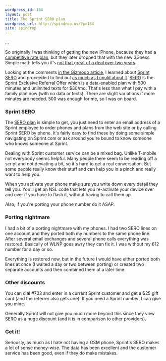 ```yaml
---
wordpress_id: 184
layout: post
title: The Sprint SERO plan
wordpress_url: http://spindrop.us/?p=184
site: spindrop
---
```

[1]: http://spindrop.us/2008/05/12/smart-pricing-for-iphone-server/ 
[2]: http://gizmodo.com/5015540/iphone-3gs-true-price-compared
[3]: http://sprint.com/sero
[4]: http://delicious.com/davedash/sero
[6]: http://delicious.com/davedash/htc
[8]: http://www.htcwizardweb.net/node/149

...

So originally I was thinking of getting the new iPhone, because they had a [competitive rate plan][1], but they later dropped that with the new 3Gness.  Simple math tells you it's [not that great of a deal over two years][2].

Looking at the comments [in the Gizmodo article][2], I learned about [Sprint SERO][3] and proceeded to find out [as much as I could about it][4].  [SERO][3] is the Sprint Exclusive Referral Offer which is a data-enabled plan with 500 minutes and unlimited texts for $30/mo.  That's less than what I pay with a family plan now (with no data or texts).  There are slight variations if more minutes are needed.  500 was enough for me, so I was on board.  


<!--more-->

### Sprint SERO

The [SERO plan][3] is simple to get, you just need to enter an email address of a Sprint employee to order phones and plans from the web site or by calling Sprint SERO by phone.  It's fairly easy to find these by doing some simple navigating on Sprint.com or ask around you're bound to know someone who knows someone at Sprint.

Dealing with Sprint customer service can be a mixed bag.  Unlike T-mobile not everybody seems helpful.  Many people there seem to be reading off a script and not deviating a bit, so it's hard to get a real conversation.  But some people really know their stuff and can help you in a pinch and really want to help you.

When you activate your phone make sure you write down every detail they tell you.  You'll get an NSL code that lets you re-activate your device over and over if you have to flash it, without having to call them up.

Also, if you're porting your phone number do it ASAP.

### Porting nightmare

I had a bit of a porting nightmare with my phones.  I had two SERO lines on one account and they ported both my numbers to the same phone line.  After several email exchanges and several phone calls everything was restored.  Basically of WLNP goes awry they can fix it.  I was without my 612 number for a day or so.

Everything is restored now, but in the future I would have either ported both lines at once (I waited a day or two between porting) or created two separate accounts and then combined them at a later time.

### Other discounts

You can dial #733 and enter in a current Sprint customer and get a $25 gift card (and the referrer also gets one).  If you need a Sprint number, I can give you mine.

Generally Sprint will not give you much more beyond this since they view SERO as a huge discount (and it is in comparison to other providers).

### Get it!

Seriously, as much as I hate not having a GSM phone, Sprint's SERO makes a lot of sense money-wise.  The data has been excellent and the customer service has been good, even if they do make mistakes.
